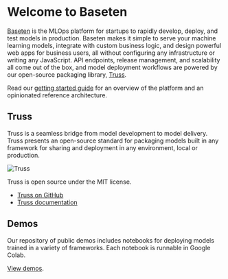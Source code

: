 # Welcome to Baseten

[Baseten](https://baseten.co) is the MLOps platform for startups to rapidly develop, deploy, and test models in production. Baseten makes it simple to serve your machine learning models, integrate with custom business logic, and design powerful web apps for business users, all without configuring any infrastructure or writing any JavaScript. API endpoints, release management, and scalability all come out of the box, and model deployment workflows are powered by our open-source packaging library, [Truss](https://truss.baseten.co).

Read our [getting started guide](https://docs.baseten.co/getting-started) for an overview of the platform and an opinionated reference architecture.

## Truss

Truss is a seamless bridge from model development to model delivery. Truss presents an open-source standard for packaging models built in any framework for sharing and deployment in any environment, local or production.

![Truss](https://3725346726-files.gitbook.io/~/files/v0/b/gitbook-x-prod.appspot.com/o/spaces%2FdxuQxRFqBB9Vmf0Ze8I2%2Fuploads%2Fgit-blob-52eed6e739ba12f4cb171606c74ad048e428109f%2Ftruss_unify.png?alt=media)

Truss is open source under the MIT license.

- [Truss on GitHub](https://github.com/basetenlabs/truss)
- [Truss documentation](https://truss.baseten.co)

## Demos

Our repository of public demos includes notebooks for deploying models trained in a variety of frameworks. Each notebook is runnable in Google Colab.

[View demos](https://github.com/basetenlabs/demos).
